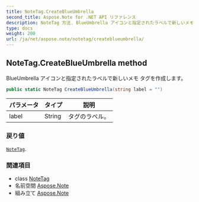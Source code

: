 ```yaml
---
title: NoteTag.CreateBlueUmbrella
second_title: Aspose.Note for .NET API リファレンス
description: NoteTag 方法. BlueUmbrella アイコンと指定されたラベルで新しいメモ タグを作成します
type: docs
weight: 200
url: /ja/net/aspose.note/notetag/createblueumbrella/
---
```

## NoteTag.CreateBlueUmbrella method

BlueUmbrella アイコンと指定されたラベルで新しいメモ タグを作成します。

```csharp
public static NoteTag CreateBlueUmbrella(string label = "")
```

| パラメータ | タイプ | 説明 |
| --- | --- | --- |
| label | String | タグのラベル。 |

### 戻り値

[`NoteTag`](../).

### 関連項目

* class [NoteTag](../)
* 名前空間 [Aspose.Note](../../notetag/)
* 組み立て [Aspose.Note](../../../)


